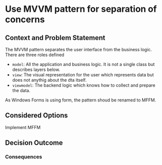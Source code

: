 # Use MVVM pattern for separation of concerns

## Context and Problem Statement

The MVVM pattern separates the user interface from the business logic. There are three roles defined

* `model`: All the application and business logic. It is not a single class but describes layers below.
* `view`: The visual representation for the user which represents data but does not anythig about the dta itself.
* `viewmodel`: The backend logic which knows how to collect and prepare the data.

As Windows Forms is using form, the pattern shoud be renamed to MFFM.

## Considered Options

Implement MFFM

## Decision Outcome



### Consequences

